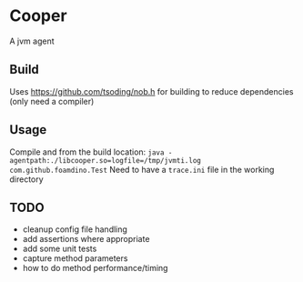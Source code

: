 # Cooper

A jvm agent

## Build

Uses https://github.com/tsoding/nob.h for building to reduce dependencies (only need a compiler)

## Usage
Compile and from the build location:
`java -agentpath:./libcooper.so=logfile=/tmp/jvmti.log com.github.foamdino.Test`
Need to have a `trace.ini` file in the working directory

## TODO

* cleanup config file handling
* add assertions where appropriate
* add some unit tests
* capture method parameters
* how to do method performance/timing
